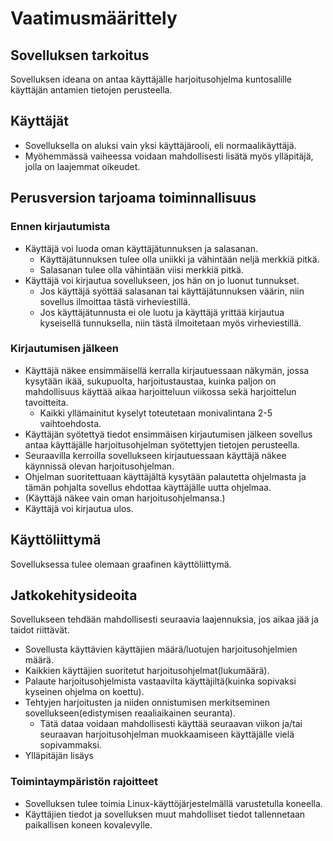 # Vaatimusmäärittely

## Sovelluksen tarkoitus

Sovelluksen ideana on antaa käyttäjälle harjoitusohjelma kuntosalille
käyttäjän antamien tietojen perusteella. 

## Käyttäjät

- Sovelluksella on aluksi vain yksi käyttäjärooli, eli normaalikäyttäjä.
- Myöhemmässä vaiheessa voidaan mahdollisesti lisätä myös ylläpitäjä, 
jolla on laajemmat oikeudet.

## Perusversion tarjoama toiminnallisuus

### Ennen kirjautumista
- Käyttäjä voi luoda oman käyttäjätunnuksen ja salasanan.
	- Käyttäjätunnuksen tulee olla uniikki ja vähintään neljä merkkiä
	 pitkä.
	- Salasanan tulee olla vähintään viisi merkkiä pitkä.
- Käyttäjä voi kirjautua sovellukseen, jos hän on jo luonut tunnukset.	
	- Jos käyttäjä syöttää salasanan tai käyttäjätunnuksen väärin, 
	niin sovellus ilmoittaa tästä virheviestillä.
	- Jos käyttäjätunnusta ei ole luotu ja käyttäjä yrittää kirjautua
	kyseisellä tunnuksella, niin tästä ilmoitetaan myös virheviestillä.


### Kirjautumisen jälkeen
- Käyttäjä näkee ensimmäisellä kerralla kirjautuessaan näkymän, jossa
kysytään ikää, sukupuolta, harjoitustaustaa, kuinka paljon on mahdollisuus
käyttää aikaa harjoitteluun viikossa sekä harjoittelun tavoitteita.
	- Kaikki yllämainitut kyselyt toteutetaan monivalintana 2-5 
	vaihtoehdosta.
- Käyttäjän syötettyä tiedot ensimmäisen kirjautumisen jälkeen sovellus 
antaa käyttäjälle harjoitusohjelman syötettyjen tietojen perusteella.
- Seuraavilla kerroilla sovellukseen kirjautuessaan käyttäjä näkee käynnissä olevan
harjoitusohjelman.
- Ohjelman suoritettuaan käyttäjältä kysytään palautetta ohjelmasta ja tämän 
pohjalta sovellus ehdottaa käyttäjälle uutta ohjelmaa.
- (Käyttäjä näkee vain oman harjoitusohjelmansa.) 
- Käyttäjä voi kirjautua ulos.

## Käyttöliittymä
Sovelluksessa tulee olemaan graafinen käyttöliittymä.

## Jatkokehitysideoita

Sovellukseen tehdään mahdollisesti seuraavia laajennuksia, jos aikaa jää ja taidot
riittävät. 
- Sovellusta käyttävien käyttäjien määrä/luotujen harjoitusohjelmien määrä.
-  Kaikkien käyttäjien suoritetut harjoitusohjelmat(lukumäärä).
- Palaute harjoitusohjelmista vastaavilta käyttäjiltä(kuinka sopivaksi kyseinen
ohjelma on koettu).
- Tehtyjen harjoitusten ja niiden onnistumisen  merkitseminen sovellukseen(edistymisen
reaaliaikainen seuranta).
	 - Tätä dataa voidaan mahdollisesti käyttää seuraavan viikon ja/tai seuraavan
	 harjoitusohjelman muokkaamiseen käyttäjälle vielä sopivammaksi.
- Ylläpitäjän lisäys



### Toimintaympäristön rajoitteet
+ Sovelluksen tulee toimia Linux-käyttöjärjestelmällä varustetulla koneella.
+ Käyttäjien tiedot ja sovelluksen muut mahdolliset tiedot tallennetaan paikallisen
koneen kovalevylle.  
